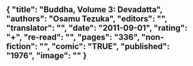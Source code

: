 {
 "title": "Buddha, Volume 3: Devadatta",
 "authors": "Osamu Tezuka",
 "editors": "",
 "translator": "",
 "date": "2011-09-01",
 "rating": "+",
 "re-read": "",
 "pages": "336",
 "non-fiction": "",
 "comic": "TRUE",
 "published": "1976",
 "image": ""
}
---

